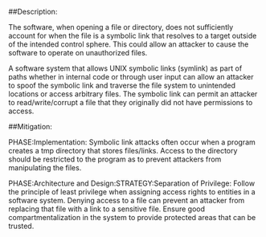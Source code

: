 ##Description:

The software, when opening a file or directory, does not sufficiently account for when the file is a symbolic link that resolves to a target outside of the intended control sphere. This could allow an attacker to cause the software to operate on unauthorized files.

A software system that allows UNIX symbolic links (symlink) as part of paths whether in internal code or through user input can allow an attacker to spoof the symbolic link and traverse the file system to unintended locations or access arbitrary files. The symbolic link can permit an attacker to read/write/corrupt a file that they originally did not have permissions to access.

##Mitigation:


PHASE:Implementation:
Symbolic link attacks often occur when a program creates a tmp directory that stores files/links. Access to the directory should be restricted to the program as to prevent attackers from manipulating the files.

PHASE:Architecture and Design:STRATEGY:Separation of Privilege:
Follow the principle of least privilege when assigning access rights to entities in a software system. Denying access to a file can prevent an attacker from replacing that file with a link to a sensitive file. Ensure good compartmentalization in the system to provide protected areas that can be trusted.

